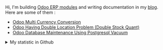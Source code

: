 Hi, I'm building [Odoo ERP modules](https://apps.odoo.com/apps/browse?repo_maintainer_id=276647) and writing documentation in my [blog](https://blog.altela.net). Here are some of them :
<!-- BLOG-POST-LIST:START -->
- [Odoo Multi Currency Conversion](https://blog.altela.net/2023/01/odoo-multi-currency-conversion.html)
- [Odoo Having Double Location Problem &lpar;Double Stock Quant&rpar;](https://blog.altela.net/2023/01/odoo-having-double-location-problem.html)
- [Odoo Database Maintenance Using Postgresql Vacuum](https://blog.altela.net/2023/01/odoo-database-maintenance-using_01303608544.html)
<!-- BLOG-POST-LIST:END -->


<details>
    <summary>My statistic in Github</summary>
<div>

<img height="154" src="https://github-readme-stats.vercel.app/api?username=altela&count_private=true&theme=github_dark&hide_border=true&show_icons=true&include_all_commits=true&hide_rank=false&custom_title=Activity%20On%20GitHub" />
  
<img height="154" src="https://github-readme-stats.vercel.app/api/top-langs/?username=altela&layout=compact&theme=github_dark&&langs_count=10&hide_border=true&custom_title=Repository's%20Composition%20Languages" />
</div>
    
<!--START_SECTION:waka-->

```text
Python             2 hrs 2 mins    ███████████▒░░░░░░░░░░░░░   44.69 %
XML                1 hr 57 mins    ██████████▓░░░░░░░░░░░░░░   42.87 %
CSS                33 mins         ███░░░░░░░░░░░░░░░░░░░░░░   12.21 %
JavaScript         0 secs          ░░░░░░░░░░░░░░░░░░░░░░░░░   00.09 %
Text               0 secs          ░░░░░░░░░░░░░░░░░░░░░░░░░   00.09 %
requirements.txt   0 secs          ░░░░░░░░░░░░░░░░░░░░░░░░░   00.05 %
```

<!--END_SECTION:waka-->

</details>

<!-- Waka documentation : https://medium.com/@JakenH/show-off-your-coding-stats-on-your-github-profile-using-wakatime-ce3ceb1063b5 -->

